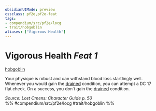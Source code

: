 ```yaml
---
obsidianUIMode: preview
cssclass: pf2e,pf2e-feat
tags:
- compendium/src/pf2e/locg
- trait/hobgoblin
aliases: ["Vigorous Health"]
---
```

# Vigorous Health  *Feat 1*  
[hobgoblin](../../Rules/traits/hobgoblin-locg.md)  


Your physique is robust and can withstand blood loss startlingly well. Whenever you would gain the [drained](../../Rules/conditions.md#Drained) condition, you can attempt a DC 17 flat check. On a success, you don't gain the [drained](../../Rules/conditions.md#Drained) condition.

*Source: Lost Omens: Character Guide p. 50*  
%% #compendium/src/pf2e/locg #trait/hobgoblin %%
